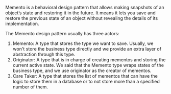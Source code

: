 Memento is a behavioral design pattern that allows making snapshots of an object’s state and restoring it in the future. It means it lets you save and
restore the previous state of an object without revealing the details of its implementation.

The Memento design pattern usually has three actors:

1. Memento: A type that stores the type we want to save. Usually, we won't store the business type directly and we provide an extra layer of abstraction
   through this type.
2. Originator: A type that is in charge of creating mementos and storing the current active state. We said that the Memento type wraps states of the
   business type, and we use originator as the creator of mementos.
3. Care Taker: A type that stores the list of mementos that can have the logic to store them in a database or to not store more than a specified number
   of them.
